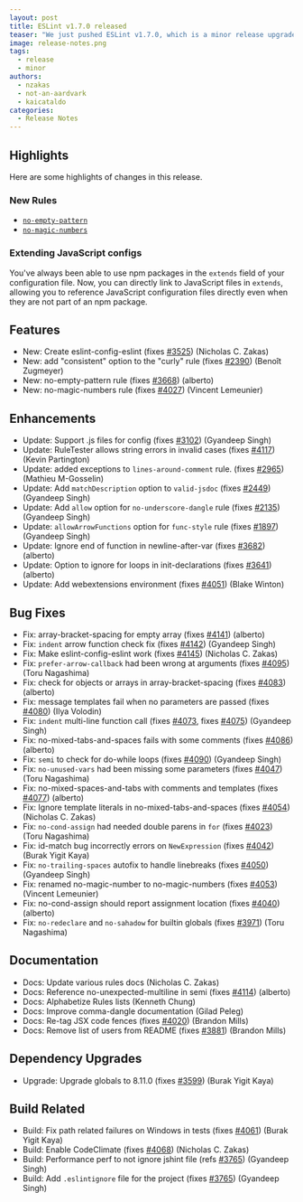 ```yaml
---
layout: post
title: ESLint v1.7.0 released
teaser: "We just pushed ESLint v1.7.0, which is a minor release upgrade of ESLint. This release adds some new features and fixes several bugs found in the previous release."
image: release-notes.png
tags:
  - release
  - minor
authors:
  - nzakas
  - not-an-aardvark
  - kaicataldo
categories:
  - Release Notes
---
```


## Highlights

Here are some highlights of changes in this release.

### New Rules

* [`no-empty-pattern`](https://eslint.org/docs/rules/no-empty-pattern)
* [`no-magic-numbers`](https://eslint.org/docs/rules/no-magic-numbers)

### Extending JavaScript configs

You've always been able to use npm packages in the `extends` field of your configuration file. Now, you can directly link to JavaScript files in `extends`, allowing you to reference JavaScript configuration files directly even when they are not part of an npm package.


## Features


* New: Create eslint-config-eslint (fixes [#3525](https://github.com/eslint/eslint/issues/3525)) (Nicholas C. Zakas)
* New: add "consistent" option to the "curly" rule (fixes [#2390](https://github.com/eslint/eslint/issues/2390)) (Benoît Zugmeyer)
* New: no-empty-pattern rule (fixes [#3668](https://github.com/eslint/eslint/issues/3668)) (alberto)
* New: no-magic-numbers rule (fixes [#4027](https://github.com/eslint/eslint/issues/4027)) (Vincent Lemeunier)




## Enhancements


* Update: Support .js files for config (fixes [#3102](https://github.com/eslint/eslint/issues/3102)) (Gyandeep Singh)
* Update: RuleTester allows string errors in invalid cases (fixes [#4117](https://github.com/eslint/eslint/issues/4117)) (Kevin Partington)
* Update: added exceptions to `lines-around-comment` rule. (fixes [#2965](https://github.com/eslint/eslint/issues/2965)) (Mathieu M-Gosselin)
* Update: Add `matchDescription` option to `valid-jsdoc` (fixes [#2449](https://github.com/eslint/eslint/issues/2449)) (Gyandeep Singh)
* Update: Add `allow` option for `no-underscore-dangle` rule (fixes [#2135](https://github.com/eslint/eslint/issues/2135)) (Gyandeep Singh)
* Update: `allowArrowFunctions` option for `func-style` rule (fixes [#1897](https://github.com/eslint/eslint/issues/1897)) (Gyandeep Singh)
* Update: Ignore end of function in newline-after-var (fixes [#3682](https://github.com/eslint/eslint/issues/3682)) (alberto)
* Update: Option to ignore for loops in init-declarations (fixes [#3641](https://github.com/eslint/eslint/issues/3641)) (alberto)
* Update: Add webextensions environment (fixes [#4051](https://github.com/eslint/eslint/issues/4051)) (Blake Winton)




## Bug Fixes


* Fix: array-bracket-spacing for empty array (fixes [#4141](https://github.com/eslint/eslint/issues/4141)) (alberto)
* Fix: `indent` arrow function check fix (fixes [#4142](https://github.com/eslint/eslint/issues/4142)) (Gyandeep Singh)
* Fix: Make eslint-config-eslint work (fixes [#4145](https://github.com/eslint/eslint/issues/4145)) (Nicholas C. Zakas)
* Fix: `prefer-arrow-callback` had been wrong at arguments (fixes [#4095](https://github.com/eslint/eslint/issues/4095)) (Toru Nagashima)
* Fix: check for objects or arrays in array-bracket-spacing (fixes [#4083](https://github.com/eslint/eslint/issues/4083)) (alberto)
* Fix: message templates fail when no parameters are passed (fixes [#4080](https://github.com/eslint/eslint/issues/4080)) (Ilya Volodin)
* Fix: `indent` multi-line function call (fixes [#4073](https://github.com/eslint/eslint/issues/4073), fixes [#4075](https://github.com/eslint/eslint/issues/4075)) (Gyandeep Singh)
* Fix: no-mixed-tabs-and-spaces fails with some comments (fixes [#4086](https://github.com/eslint/eslint/issues/4086)) (alberto)
* Fix: `semi` to check for do-while loops (fixes [#4090](https://github.com/eslint/eslint/issues/4090)) (Gyandeep Singh)
* Fix: `no-unused-vars` had been missing some parameters (fixes [#4047](https://github.com/eslint/eslint/issues/4047)) (Toru Nagashima)
* Fix: no-mixed-spaces-and-tabs with comments and templates (fixes [#4077](https://github.com/eslint/eslint/issues/4077)) (alberto)
* Fix: Ignore template literals in no-mixed-tabs-and-spaces (fixes [#4054](https://github.com/eslint/eslint/issues/4054)) (Nicholas C. Zakas)
* Fix: `no-cond-assign` had needed double parens in `for` (fixes [#4023](https://github.com/eslint/eslint/issues/4023)) (Toru Nagashima)
* Fix: id-match bug incorrectly errors on `NewExpression` (fixes [#4042](https://github.com/eslint/eslint/issues/4042)) (Burak Yigit Kaya)
* Fix: `no-trailing-spaces` autofix to handle linebreaks (fixes [#4050](https://github.com/eslint/eslint/issues/4050)) (Gyandeep Singh)
* Fix: renamed no-magic-number to no-magic-numbers (fixes [#4053](https://github.com/eslint/eslint/issues/4053)) (Vincent Lemeunier)
* Fix: no-cond-assign should report assignment location (fixes [#4040](https://github.com/eslint/eslint/issues/4040)) (alberto)
* Fix: `no-redeclare` and `no-sahadow` for builtin globals (fixes [#3971](https://github.com/eslint/eslint/issues/3971)) (Toru Nagashima)




## Documentation


* Docs: Update various rules docs (Nicholas C. Zakas)
* Docs: Reference no-unexpected-multiline in semi (fixes [#4114](https://github.com/eslint/eslint/issues/4114)) (alberto)
* Docs: Alphabetize Rules lists (Kenneth Chung)
* Docs: Improve comma-dangle documentation (Gilad Peleg)
* Docs: Re-tag JSX code fences (fixes [#4020](https://github.com/eslint/eslint/issues/4020)) (Brandon Mills)
* Docs: Remove list of users from README (fixes [#3881](https://github.com/eslint/eslint/issues/3881)) (Brandon Mills)




## Dependency Upgrades


* Upgrade: Upgrade globals to 8.11.0 (fixes [#3599](https://github.com/eslint/eslint/issues/3599)) (Burak Yigit Kaya)




## Build Related


* Build: Fix path related failures on Windows in tests (fixes [#4061](https://github.com/eslint/eslint/issues/4061)) (Burak Yigit Kaya)
* Build: Enable CodeClimate (fixes [#4068](https://github.com/eslint/eslint/issues/4068)) (Nicholas C. Zakas)
* Build: Performance perf to not ignore jshint file (refs [#3765](https://github.com/eslint/eslint/issues/3765)) (Gyandeep Singh)
* Build: Add `.eslintignore` file for the project (fixes [#3765](https://github.com/eslint/eslint/issues/3765)) (Gyandeep Singh)
